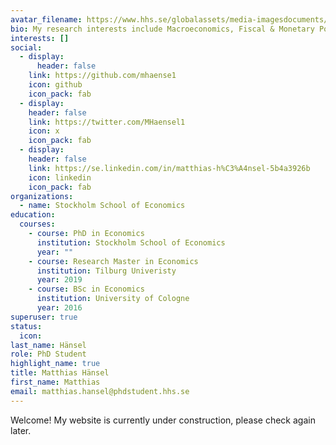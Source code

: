 ```yaml
---
avatar_filename: https://www.hhs.se/globalassets/media-imagesdocuments/images/person-images/4662.jpg
bio: My research interests include Macroeconomics, Fiscal & Monetary Policy, Labor Markets and Numerical Methods.
interests: []
social:
  - display:
      header: false
    link: https://github.com/mhaense1
    icon: github
    icon_pack: fab
  - display:
    header: false
    link: https://twitter.com/MHaensel1
    icon: x
    icon_pack: fab
  - display:
    header: false
    link: https://se.linkedin.com/in/matthias-h%C3%A4nsel-5b4a3926b
    icon: linkedin
    icon_pack: fab
organizations:
  - name: Stockholm School of Economics
education:
  courses:
    - course: PhD in Economics
      institution: Stockholm School of Economics
      year: ""
    - course: Research Master in Economics
      institution: Tilburg Univeristy
      year: 2019
    - course: BSc in Economics
      institution: University of Cologne
      year: 2016
superuser: true
status:
  icon: 
last_name: Hänsel
role: PhD Student
highlight_name: true
title: Matthias Hänsel
first_name: Matthias
email: matthias.hansel@phdstudent.hhs.se
---
```

Welcome! My website is currently under construction, please check again later.